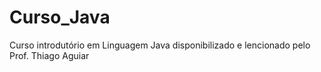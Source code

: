 # Curso_Java
Curso introdutório em Linguagem Java disponibilizado e lencionado pelo Prof. Thiago Aguiar 
